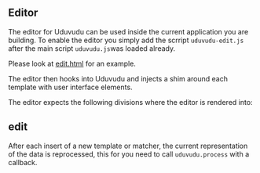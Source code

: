 Editor
-------

The editor for Uduvudu can be used inside the current application you are building. To enable the editor you simply add the scrript `uduvudu-edit.js` after the main script `uduvudu.js`was loaded already.

Please look at [edit.html](https://github.com/uduvudu/uduvudu/blob/master/edit.html) for an example.

The editor then hooks into Uduvudu and injects a shim around each template with user interface elements.

The editor expects the following divisions where the editor is rendered into:

   <div id="editor">
      <h2>edit</h2>
      <div id="edit_area"></div>
   </div>

After each insert of a new template or matcher, the current representation of the data is reprocessed, this for you need to call `uduvudu.process` with a callback.
